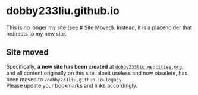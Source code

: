 # dobby233liu.github.io

This is no longer my site (see [\# Site Moved](#site-moved)). Instead, it is a placeholder that redirects
to my new site.

## Site moved

Specifically, **a new site has been created** at [`dobby233liu.neocities.org`](https://dobby233liu.neocities.org),
and all content originally on this site, albeit useless and now obselete, has been moved to
`/dobby233liu.github.io-legacy`.
<br />
Please update your bookmarks and links accordingly.

